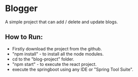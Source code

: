 # Blogger
A simple project that can add / delete and update blogs.

## How to Run:
* Firstly download the project from the github.
* "npm install"    -   to install all the node modules.
* cd to the "blog-project" folder.
* "npm start"      -   to execute the react project.
* execute the springboot using any IDE or "Spring Tool Suite".
